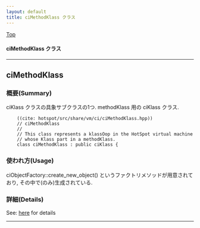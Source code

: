 ```yaml
---
layout: default
title: ciMethodKlass クラス 
---
```

[Top](../index.html)

#### ciMethodKlass クラス 



---
## <a name="now0F5_7U_" id="now0F5_7U_">ciMethodKlass</a>

### 概要(Summary)
ciKlass クラスの具象サブクラスの1つ. methodKlass 用の ciKlass クラス.


```
    ((cite: hotspot/src/share/vm/ci/ciMethodKlass.hpp))
    // ciMethodKlass
    //
    // This class represents a klassOop in the HotSpot virtual machine
    // whose Klass part in a methodKlass.
    class ciMethodKlass : public ciKlass {
```

### 使われ方(Usage)
ciObjectFactory::create_new_object() というファクトリメソッドが用意されており, その中で(のみ)生成されている.




### 詳細(Details)
See: [here](../doxygen/classciMethodKlass.html) for details

---
